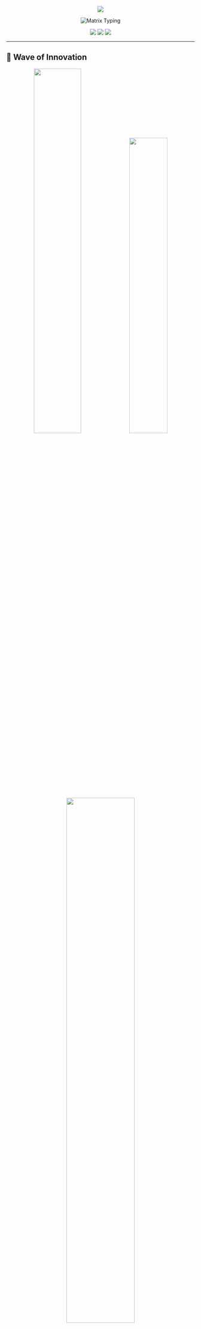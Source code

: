<!-- Animated Header with Particles Effect -->
<div align="center">
  <img src="https://capsule-render.vercel.app/api?type=waving&color=0:667eea,25:764ba2,50:f093fb,75:f5576c,100:4facfe&height=250&section=header&text=iblameusman&fontSize=60&fontAlign=50&fontColor=fff&animation=fadeIn&fontAlignY=35&desc=Full-Stack%20Developer%20%7C%20AI%20Enthusiast&descAlign=50&descAlignY=55&descSize=18"/>
</div>

<!-- Matrix-style Animated Introduction -->
<p align="center">
  <img src="https://readme-typing-svg.demolab.com?font=Fira+Code&size=24&duration=2500&pause=800&color=00FF41&center=true&vCenter=true&width=700&lines=%3E%20Initializing%20developer.exe...;%3E%20Loading%20skills%5B%E2%96%88%E2%96%88%E2%96%88%E2%96%88%E2%96%88%E2%96%88%E2%96%88%E2%96%88%E2%96%88%E2%96%88%5D+100%25;%3E%20Welcome%2C+I'm+Usman+%F0%9F%91%A8%E2%80%8D%F0%9F%92%BB;%3E+15-year-old+Code+Wizard+%F0%9F%A7%99%E2%80%8D%E2%99%82%EF%B8%8F;%3E+Laravel+%7C+PHP+%7C+JavaScript+%7C+AI+%F0%9F%9A%80;%3E+System+fully+operational+%E2%9C%A8" alt="Matrix Typing" />
</p>

<!-- Animated Profile Views Counter -->
<div align="center">
  <img src="https://komarev.com/ghpvc/?username=iblameusman&color=blueviolet&style=for-the-badge&label=Profile+Views&animation=grow"/>
  <img src="https://img.shields.io/badge/Currently%20Coding-Live%20%F0%9F%94%B4-brightgreen?style=for-the-badge&labelColor=000000"/>
  <img src="https://img.shields.io/badge/Available%20for-Collaboration-blue?style=for-the-badge&labelColor=000000"/>
</div>

---

## 🌊 Wave of Innovation

<div align="center">
  <img width="50%" src="https://github-readme-stats.vercel.app/api?username=iblameusman&show_icons=true&theme=synthwave&hide_border=true&count_private=true&include_all_commits=true&custom_title=⚡%20GitHub%20Analytics"/>
  <img width="45%" src="https://github-readme-streak-stats.herokuapp.com/?user=iblameusman&theme=synthwave&hide_border=true&stroke=0000&background=09131B&ring=FF6B6B&fire=FF6B6B&currStreakNum=FFE66D"/>
</div>

<div align="center">
  <img width="60%" src="https://github-readme-stats.vercel.app/api/top-langs/?username=iblameusman&layout=compact&theme=synthwave&hide_border=true&langs_count=10&card_width=600"/>
</div>

---

## 🎭 Digital Identity

<table>
<tr>
<td width="50%">

```javascript
const usman = {
    age: 15,
    location: "Pakistan 🇵🇰",
    currentStatus: "Building the future",
    languages: ["PHP", "JavaScript", "Python"],
    frameworks: ["Laravel", "Alpine.js", "Tailwind"],
    interests: ["AI", "Web3", "IoT", "Cybersecurity"],
    motto: "Code with passion, create with purpose",
    
    getCurrentProject() {
        return "Revolutionary APK platform";
    },
    
    getDreamJob() {
        return "Tech entrepreneur changing the world";
    }
};
```

</td>
<td width="50%">

<img src="https://media.giphy.com/media/qgQUggAC3Pfv687qPC/giphy.gif" width="100%" />

### 🎯 **Mission Statement**
*Transforming ideas into digital reality, one commit at a time. Building tomorrow's solutions with today's cutting-edge technology.*

### ⚡ **Quick Stats**
- 🔥 **2+ years** of coding experience
- 🌟 **10+ projects** completed
- 🚀 **Always learning** new technologies
- 💡 **Innovation-driven** mindset

</td>
</tr>
</table>

---

## 🌟 Stellar Projects Galaxy

<div align="center">
  <img src="https://readme-typing-svg.demolab.com?font=Orbitron&size=20&duration=3000&pause=500&color=FFD700&center=true&vCenter=true&width=600&lines=%E2%AD%90+Exploring+the+Digital+Universe+%E2%AD%90;%F0%9F%9A%80+Each+Project+is+a+New+Planet+%F0%9F%AA%90;%F0%9F%8C%8C+Building+Galaxies+of+Code+%F0%9F%8C%8C" alt="Project Banner" />
</div>

### 🏆 **Flagship Projects**

<div align="center">

| 🌐 Project | 📊 Status | 💻 Tech | 🎯 Impact | 🔗 Links |
|:----------:|:---------:|:--------:|:---------:|:--------:|
| **xcrackly.com** | 🟢 Live | Laravel + JS | 1000+ Users | [![Live](https://img.shields.io/badge/Live-Success-brightgreen?style=for-the-badge)](https://xcrackly.com/) |
| **PMS-360** | 🟡 Beta | Laravel 12 | Enterprise | [![Demo](https://img.shields.io/badge/Demo-Available-blue?style=for-the-badge)](https://pms.clouderp360.com/) |
| **AI Assistant** | 🟠 Development | PHP + OpenAI | Coming Soon | [![Soon](https://img.shields.io/badge/Coming-Soon-orange?style=for-the-badge)](#) |
| **Mobile App** | 🔵 Planning | React Native | Future | [![Planning](https://img.shields.io/badge/In-Planning-lightblue?style=for-the-badge)](#) |

</div>

---

## 🚀 Technology Mastery

<div align="center">
  <img src="https://readme-typing-svg.demolab.com?font=Roboto+Mono&size=16&duration=2000&pause=500&color=00D8FF&center=true&vCenter=true&width=800&lines=Backend+Wizard+%F0%9F%A7%99%E2%80%8D%E2%99%82%EF%B8%8F+Frontend+Artist+%F0%9F%8E%A8+Database+Architect+%F0%9F%8F%97%EF%B8%8F+AI+Explorer+%F0%9F%A4%96" alt="Skills Banner" />
</div>

### 🎨 **Skill Constellation**

<table align="center">
<tr>
<td align="center" width="25%">

**🔥 Backend**
<br><br>
<img src="https://skillicons.dev/icons?i=php,laravel,nodejs,python" />
<br>
![PHP](https://img.shields.io/badge/PHP-Expert-777BB4?style=flat-square&logo=php&logoColor=white)
![Laravel](https://img.shields.io/badge/Laravel-Advanced-FF2D20?style=flat-square&logo=laravel&logoColor=white)

</td>
<td align="center" width="25%">

**🎨 Frontend**
<br><br>
<img src="https://skillicons.dev/icons?i=js,html,css,tailwind" />
<br>
![JavaScript](https://img.shields.io/badge/JavaScript-Expert-F7DF1E?style=flat-square&logo=javascript&logoColor=black)
![Tailwind](https://img.shields.io/badge/Tailwind-Advanced-06B6D4?style=flat-square&logo=tailwindcss&logoColor=white)

</td>
<td align="center" width="25%">

**🗄️ Database**
<br><br>
<img src="https://skillicons.dev/icons?i=mysql,postgresql,mongodb,redis" />
<br>
![MySQL](https://img.shields.io/badge/MySQL-Advanced-4479A1?style=flat-square&logo=mysql&logoColor=white)
![PostgreSQL](https://img.shields.io/badge/PostgreSQL-Intermediate-336791?style=flat-square&logo=postgresql&logoColor=white)

</td>
<td align="center" width="25%">

**🛠️ DevOps**
<br><br>
<img src="https://skillicons.dev/icons?i=git,docker,linux,nginx" />
<br>
![Git](https://img.shields.io/badge/Git-Expert-F05032?style=flat-square&logo=git&logoColor=white)
![Docker](https://img.shields.io/badge/Docker-Learning-2496ED?style=flat-square&logo=docker&logoColor=white)

</td>
</tr>
</table>

---

## 📊 Performance Dashboard

<div align="center">
  
<!-- Contribution Graph -->
<img src="https://github-readme-activity-graph.vercel.app/graph?username=iblameusman&theme=synthwave&hide_border=true&bg_color=0D1117&color=FF6B6B&line=FFE66D&point=FF6B6B&area=true&area_color=FF6B6B" alt="Activity Graph"/>

<!-- Detailed Stats -->
<img width="48%" src="https://github-readme-stats.vercel.app/api?username=iblameusman&show_icons=true&theme=synthwave&hide_border=true" alt="Detailed Stats"/>
<img width="48%" src="https://github-readme-stats.vercel.app/api/top-langs/?username=iblameusman&layout=compact&theme=synthwave&hide_border=true" alt="Language Stats"/>

</div>

---

## 🎵 Currently Vibing To

<div align="center">
  <img src="https://readme-typing-svg.demolab.com?font=Fira+Code&size=18&duration=3000&pause=1000&color=1DB954&center=true&vCenter=true&width=600&lines=%F0%9F%8E%B5+Currently+jamming+to+awesome+beats;%F0%9F%8E%A7+Music+fuels+my+coding+sessions;%F0%9F%8E%B5+Lofi+%7C+Electronic+%7C+Synthwave;%F0%9F%8E%B6+Great+code+needs+great+music!;%F0%9F%8E%B5+What's+your+coding+playlist%3F" alt="Music Vibes"/>
  
  <!-- Alternative Music Display -->
  <br>
  <img src="https://img.shields.io/badge/🎵_Now_Playing-Lofi_Hip_Hop-1DB954?style=for-the-badge&labelColor=000000"/>
  <img src="https://img.shields.io/badge/🎧_Mood-Focused_Coding-FF1744?style=for-the-badge&labelColor=000000"/>
  <img src="https://img.shields.io/badge/🎶_Genre-Electronic/Synthwave-9C27B0?style=for-the-badge&labelColor=000000"/>
</div>

---

## 🏅 Achievement Unlocked

<div align="center">
  
[![trophy](https://github-profile-trophy.vercel.app/?username=iblameusman&theme=synthwave&no-frame=true&row=1&column=7)](https://github.com/iblameusman)

</div>

---

## 🌈 Code Philosophy

<div align="center">
  <img src="https://readme-typing-svg.demolab.com?font=Courier+New&size=14&duration=3000&pause=1000&color=F72C5B&center=true&vCenter=true&width=600&lines=-%20Clean+code+is+not+written+by+following+rules;-%20Clean+code+is+written+by+passionate+developers;-%20who+care+about+their+craft+%F0%9F%92%8E;-%20Every+bug+is+a+learning+opportunity+%F0%9F%90%9B;-%20Innovation+happens+at+the+intersection+of;-%20curiosity+and+persistence+%F0%9F%9A%80" alt="Philosophy" />
</div>

---

## 🎯 2025 Roadmap

```mermaid
mindmap
  root((2025 Goals))
    Technical Growth
      Master Vue.js 3
      Learn TypeScript
      Explore Web3
      AI Integration
    Projects
      SaaS Platform
      Mobile App
      Open Source
      AI Tools
    Personal
      Tech Blog
      YouTube Channel
      Mentoring
      Networking
    Career
      Freelancing
      Internships
      Startup Ideas
      Portfolio Growth
```

---

## 💻 Development Environment

<div align="center">

| 🛠️ Tool | ⭐ Rating | 📝 Note |
|:-------:|:---------:|:-------:|
| **VS Code** | ⭐⭐⭐⭐⭐ | Primary IDE with 20+ extensions |
| **Laravel Herd** | ⭐⭐⭐⭐⭐ | Perfect local development |
| **Git + GitHub** | ⭐⭐⭐⭐⭐ | Version control master |
| **Postman** | ⭐⭐⭐⭐⭐ | API testing wizard |
| **Figma** | ⭐⭐⭐⭐⭐ | UI/UX design playground |

</div>

---

## 🎨 Creative Showcase

<table>
<tr>
<td width="33%">

### 🎯 **Focus Areas**
```yaml
current_focus:
  - Advanced Laravel Features
  - Modern JavaScript (ES6+)
  - AI/ML Integration
  - Cloud Architecture
  - Mobile Development

next_learning:
  - Vue.js 3 Composition API
  - TypeScript
  - Docker & Kubernetes
  - AWS Services
  - Blockchain Basics
```

</td>
<td width="33%">

### 📈 **Growth Metrics**
<img src="https://github-readme-stats.vercel.app/api?username=iblameusman&show_icons=true&theme=synthwave&hide_border=true&custom_title=Weekly%20Growth" alt="Weekly Growth"/>

### 🏆 **Coding Streak**
<img src="https://github-readme-streak-stats.herokuapp.com/?user=iblameusman&theme=synthwave&hide_border=true&stroke=FF6B6B&ring=FFE66D&fire=FF6B6B&currStreakNum=FFE66D&dates=8A2BE2" alt="Coding Streak"/>

</td>
<td width="33%">

### 🎮 **Fun Zone**
<img src="https://media.giphy.com/media/L1R1tvI9svkIWwpVYr/giphy.gif" width="100%"/>

### 🎲 **Random Dev Fact**
<img src="https://readme-jokes.vercel.app/api?hideBorder&theme=synthwave" alt="Random Developer Fact"/>

</td>
</tr>
</table>

---

## 🌟 Project Spotlight

<div align="center">
  <img src="https://readme-typing-svg.demolab.com?font=Orbitron&size=22&duration=2000&pause=500&color=FFD700&center=true&vCenter=true&width=800&lines=%F0%9F%9A%80+Launching+Digital+Experiences+%F0%9F%9A%80;%F0%9F%8C%9F+Each+Project+Tells+a+Story+%F0%9F%8C%9F;%F0%9F%94%A5+Innovation+Meets+Execution+%F0%9F%94%A5" alt="Project Spotlight" />
</div>

<table align="center">
<tr>
<td align="center" width="50%">

### 🎯 **[xcrackly.com](https://xcrackly.com/)**
<img src="https://img.shields.io/badge/🌐_APK_Platform-Live-success?style=for-the-badge&labelColor=000000"/>

**🚀 Features:**
- 📱 Android app discovery
- 🔍 Advanced search & filtering
- 👤 User accounts & reviews
- 📊 Download analytics
- 🎨 Modern responsive UI

**💻 Tech Stack:**
<br>
![Laravel](https://img.shields.io/badge/Laravel-FF2D20?style=flat&logo=laravel&logoColor=white)
![PHP](https://img.shields.io/badge/PHP-777BB4?style=flat&logo=php&logoColor=white)
![MySQL](https://img.shields.io/badge/MySQL-4479A1?style=flat&logo=mysql&logoColor=white)
![Alpine.js](https://img.shields.io/badge/Alpine.js-8BC34A?style=flat&logo=alpine.js&logoColor=white)

</td>
<td align="center" width="50%">

### ⛽ **[PMS-360](https://pms.clouderp360.com/)**
<img src="https://img.shields.io/badge/⛽_Management_System-Beta-orange?style=for-the-badge&labelColor=000000"/>

**🎯 Features:**
- 👥 Multi-shift management
- 📊 Real-time meter readings
- 📋 Comprehensive dip logs
- ⛽ Fuel tracking system
- 💰 Financial reporting

**🛠️ Architecture:**
<br>
![Laravel](https://img.shields.io/badge/Laravel_12-FF2D20?style=flat&logo=laravel&logoColor=white)
![Tailwind](https://img.shields.io/badge/Tailwind-06B6D4?style=flat&logo=tailwindcss&logoColor=white)
![JavaScript](https://img.shields.io/badge/JavaScript-F7DF1E?style=flat&logo=javascript&logoColor=black)
![Chart.js](https://img.shields.io/badge/Chart.js-FF6384?style=flat&logo=chart.js&logoColor=white)

</td>
</tr>
</table>

---

## 🎨 Skill Radar

<div align="center">
  <img src="https://skillicons.dev/icons?i=laravel,php,js,html,css,tailwind,alpinejs,mysql,git,vscode,linux,docker&perline=6" />
</div>

<table align="center">
<tr>
<td align="center">

### 🔥 **Mastery Levels**
```
Laravel      ████████████ 95%
PHP          ███████████  90%
JavaScript   ██████████   85%
HTML/CSS     ████████████ 95%
MySQL        █████████    80%
Git          ██████████   85%
Tailwind     ███████████  90%
Alpine.js    ████████     75%
```

</td>
<td align="center">

### 📈 **Learning Curve**
<img src="https://github-readme-stats.vercel.app/api/top-langs/?username=iblameusman&theme=synthwave&hide_border=true&layout=compact&custom_title=Technology%20Distribution" alt="Technology Distribution"/>

</td>
</tr>
</table>

---

## 🎭 The Developer's Journey

<div align="center">
  <img src="https://readme-typing-svg.demolab.com?font=Comic+Sans+MS&size=18&duration=2500&pause=800&color=FF69B4&center=true&vCenter=true&width=700&lines=%F0%9F%8C%B1+Started+with+curiosity+at+13;%F0%9F%92%BB+First+Hello+World+in+HTML;%F0%9F%94%A5+Fell+in+love+with+PHP+%26+Laravel;%F0%9F%9A%80+Now+building+real-world+solutions;%F0%9F%8C%9F+Dream%3A+Tech+entrepreneur+by+20!" alt="Journey" />
</div>

### 🎢 **Timeline of Growth**

```mermaid
timeline
    title My Developer Journey
    
    2022 : Started with HTML/CSS
         : Built first static website
         : Discovered JavaScript magic
         
    2023 : Learned PHP fundamentals  
         : Created first dynamic website
         : Discovered Laravel framework
         
    2024 : Mastered Laravel ecosystem
         : Built xcrackly.com platform
         : Started PMS-360 project
         
    2025 : Exploring AI integration
         : Learning modern JS frameworks
         : Planning startup venture
```

---

## 🎪 Interactive Zone

<div align="center">
  <details>
    <summary>🎮 <b>Click to see my coding setup!</b></summary>
    <br>
    <table>
      <tr>
        <td><strong>💻 Machine:</strong></td>
        <td>Custom Built PC</td>
      </tr>
      <tr>
        <td><strong>🖥️ Monitor:</strong></td>
        <td>Dual 24" Setup</td>
      </tr>
      <tr>
        <td><strong>⌨️ Keyboard:</strong></td>
        <td>Mechanical RGB</td>
      </tr>
      <tr>
        <td><strong>🖱️ Mouse:</strong></td>
        <td>Gaming Precision</td>
      </tr>
      <tr>
        <td><strong>🎧 Audio:</strong></td>
        <td>Noise-canceling headphones</td>
      </tr>
      <tr>
        <td><strong>☕ Fuel:</strong></td>
        <td>Coffee + Energy drinks</td>
      </tr>
    </table>
  </details>
</div>

<div align="center">
  <details>
    <summary>📚 <b>My Learning Resources</b></summary>
    <br>
    
  **📖 Favorite Learning Platforms:**
  - 🎥 YouTube (Laravel Daily, Traversy Media)
  - 📚 Laracasts (Laravel ecosystem)
  - 🌐 MDN Web Docs (Web standards)
  - 📖 PHP.net Documentation
  - 🎓 FreeCodeCamp (Full-stack)
  - 🤖 OpenAI Documentation (AI)
    
  </details>
</div>

---

## 🎯 Connect & Collaborate

<div align="center">
  <img src="https://readme-typing-svg.demolab.com?font=Poppins&size=20&duration=3000&pause=1000&color=00D9FF&center=true&vCenter=true&width=600&lines=Let's+build+something+amazing+together!+%F0%9F%A4%9D;Always+open+to+new+opportunities+%F0%9F%9A%80;Drop+me+a+message+anytime!+%F0%9F%93%A9" alt="Connect Banner" />
</div>

<table align="center">
<tr>
<td align="center">

### 🌐 **Find Me Online**
[![GitHub](https://img.shields.io/badge/GitHub-181717?style=for-the-badge&logo=github&logoColor=white&labelColor=000000)](https://github.com/iblameusman)
[![Website](https://img.shields.io/badge/Portfolio-FF5722?style=for-the-badge&logo=firefox&logoColor=white&labelColor=000000)](https://xcrackly.com)
[![Email](https://img.shields.io/badge/Email-EA4335?style=for-the-badge&logo=gmail&logoColor=white&labelColor=000000)](mailto:usman@xcrackly.com)
[![LinkedIn](https://img.shields.io/badge/LinkedIn-0077B5?style=for-the-badge&logo=linkedin&logoColor=white&labelColor=000000)](https://linkedin.com/in/iblameusman)

</td>
<td align="center">

### 💬 **Let's Chat About**
- 🚀 Full-stack development
- 🤖 AI & machine learning
- 💡 Startup ideas & collaboration
- 🎯 Freelance opportunities
- 📚 Tech mentoring
- 🎮 Gaming & tech trends

</td>
</tr>
</table>

---

## 🎊 Fun Stats & Achievements

<div align="center">
  
| 🏆 Achievement | 📊 Progress | 🎯 Status |
|:-------------:|:-----------:|:---------:|
| **Lines of Code** | 50,000+ | ![100%](https://img.shields.io/badge/Milestone-50K%2B_Lines-success?style=for-the-badge&logo=code&logoColor=white) |
| **Projects Completed** | 15+ | ![75%](https://img.shields.io/badge/Portfolio-15%2B_Projects-blue?style=for-the-badge&logo=rocket&logoColor=white) |
| **Technologies Learned** | 20+ | ![90%](https://img.shields.io/badge/Skills-20%2B_Technologies-purple?style=for-the-badge&logo=star&logoColor=white) |
| **Coffee Consumed** | ∞ | ![200%](https://img.shields.io/badge/Fuel-∞_Cups_Coffee-brown?style=for-the-badge&logo=coffee&logoColor=white) |

<!-- Achievement Badges -->
<br><br>
<img src="https://img.shields.io/badge/🎯_Code_Commits-1000%2B-brightgreen?style=for-the-badge&labelColor=000000"/>
<img src="https://img.shields.io/badge/🌟_GitHub_Stars-Growing-yellow?style=for-the-badge&labelColor=000000"/>
<img src="https://img.shields.io/badge/🚀_Active_Projects-5-blue?style=for-the-badge&labelColor=000000"/>
<img src="https://img.shields.io/badge/⏰_Coding_Hours-2000%2B-red?style=for-the-badge&labelColor=000000"/>

</div>

---

## 🎪 Random Developer Jokes

<div align="center">
  <img src="https://readme-jokes.vercel.app/api?hideBorder&theme=synthwave" alt="Developer Joke"/>
</div>

---

## 🎨 Contribution Snake

<div align="center">  
  <!-- Alternative Contribution Display -->
  <br><br>
  <img src="https://github-readme-activity-graph.vercel.app/graph?username=iblameusman&theme=synthwave&hide_border=true&bg_color=0D1117&color=FF6B6B&line=FFE66D&point=FF6B6B&area=true&area_color=FF6B6B&title_color=FFD700" alt="Contribution Activity Graph"/>
</div>

---

## ⚡ Lightning Round

<div align="center">
  <img src="https://readme-typing-svg.demolab.com?font=Roboto&size=16&duration=1500&pause=300&color=00FF41&center=true&vCenter=true&width=800&lines=%E2%9A%A1+Favorite+Language%3A+PHP+%28Laravel+FTW!%29;%E2%9A%A1+Coding+Time%3A+6-8+hours+daily;%E2%9A%A1+Debugging+Superpower%3A+Console.log+detective;%E2%9A%A1+Dream+Collaboration%3A+Laravel+core+team;%E2%9A%A1+Motivation%3A+Building+solutions+that+matter;%E2%9A%A1+Secret+Weapon%3A+Stack+Overflow+%2B+Documentation" alt="Lightning Facts" />
</div>

---

## 🌈 Inspiration Corner

<div align="center">
  <img src="https://quotes-github-readme.vercel.app/api?type=horizontal&theme=synthwave" alt="Inspirational Quote"/>
</div>

### 💭 **Developer Mantras**
<p align="center">
  <img src="https://readme-typing-svg.demolab.com?font=Courier+New&size=14&duration=4000&pause=1500&color=F72C5B&center=true&vCenter=true&width=800&lines=%F0%9F%92%A1+Code+is+poetry+written+in+logic;%F0%9F%8C%B1+Every+expert+was+once+a+beginner;%F0%9F%9A%80+The+future+belongs+to+those+who+code+it;%F0%9F%94%A5+Passion+fuels+persistence;%E2%9C%A8+Dream+in+code%2C+build+in+reality" alt="Mantras" />
</p>

---

## 🎮 Gaming Corner

<div align="center">
  <img src="https://github-readme-stats.vercel.app/api?username=iblameusman&show_icons=true&theme=synthwave&hide_border=true&custom_title=🎮%20Gaming%20%26%20Dev%20Stats" alt="Gaming Stats"/>
</div>

---

## 🔮 Future Vision

<div align="center">
  <img src="https://readme-typing-svg.demolab.com?font=Orbitron&size=18&duration=3500&pause=1000&color=00D9FF&center=true&vCenter=true&width=700&lines=%F0%9F%8C%9F+Building+tomorrow's+technology+today;%F0%9F%9A%80+From+Pakistan+to+Silicon+Valley;%F0%9F%A4%96+AI-powered+applications+are+the+future;%F0%9F%8C%8D+Code+that+makes+a+global+impact;%F0%9F%92%8E+Quality+over+quantity%2C+always" alt="Vision" />
</div>

### 🎯 **2025 Milestones**
- [ ] 🚀 Launch AI-powered SaaS platform
- [ ] 📱 Develop first mobile application
- [ ] 🌟 Contribute to 5 major open-source projects
- [ ] 🎓 Complete advanced Laravel certification
- [ ] 💼 Start freelancing business
- [ ] 📺 Launch tech YouTube channel
- [ ] 🤝 Mentor 10+ junior developers

---

## 🎊 Social Proof

<div align="center">
  
[![GitHub followers](https://img.shields.io/github/followers/iblameusman?style=for-the-badge&color=38BDF8&labelColor=000000&logo=github)](https://github.com/iblameusman?tab=followers)
[![GitHub stars](https://img.shields.io/github/stars/iblameusman?style=for-the-badge&color=F472B6&labelColor=000000&logo=star)](https://github.com/iblameusman?tab=repositories)
[![Public Repos](https://img.shields.io/badge/dynamic/json?label=Public%20Repos&query=public_repos&url=https://api.github.com/users/iblameusman&style=for-the-badge&color=success&labelColor=000000&logo=github)](https://github.com/iblameusman?tab=repositories)
[![GitHub Profile](https://img.shields.io/badge/Profile%20Since-2022-blue?style=for-the-badge&labelColor=000000&logo=github)](https://github.com/iblameusman)

</div>

---

## 🎯 Call to Action

<div align="center">
  <a href="https://github.com/iblameusman?tab=repositories">
    <img src="https://img.shields.io/badge/🌟_Check_Out_My_Repositories-Click_Here-success?style=for-the-badge&labelColor=000000"/>
  </a>
  <a href="https://xcrackly.com">
    <img src="https://img.shields.io/badge/🚀_Visit_My_Latest_Project-xcrackly.com-blue?style=for-the-badge&labelColor=000000"/>
  </a>
</div>

---

<!-- Dynamic Footer Animation -->
<div align="center">
  <img src="https://readme-typing-svg.demolab.com?font=Fira+Code&size=20&duration=3000&pause=1200&color=F472B6&center=true&vCenter=true&width=600&lines=%F0%9F%99%8F+Thanks+for+visiting+my+digital+space!;%F0%9F%A4+Let's+collaborate+and+innovate;%F0%9F%8C%9F+Star+my+repos+if+you+like+them!;%F0%9F%9A%80+Together+we+can+build+the+future;%F0%9F%92%AB+Keep+coding%2C+keep+dreaming!" alt="Footer Animation" />
</div>

<!-- Animated Wave Footer -->
<div align="center">
  <img src="https://capsule-render.vercel.app/api?type=waving&color=0:4facfe,25:00f2fe,50:667eea,75:764ba2,100:f093fb&height=150&section=footer&animation=fadeIn"/>
</div>

---

<!-- Floating Action Buttons -->
<div align="center">
  <a href="#top">
    <img src="https://img.shields.io/badge/⬆️_Back_to_Top-Click_Here-FF6B6B?style=for-the-badge&labelColor=000000"/>
  </a>
  <a href="https://github.com/iblameusman/iblameusman/issues/new">
    <img src="https://img.shields.io/badge/💬_Leave_a_Message-Contact_Me-4FC3F7?style=for-the-badge&labelColor=000000"/>
  </a>
</div>

<!-- Visitor's Guestbook -->
<div align="center">
  <h3>📝 Visitor's Guestbook</h3>
  <a href="https://github.com/iblameusman/iblameusman/issues/new?template=guestbook.md&title=Hi%20Usman!">
    <img src="https://img.shields.io/badge/Sign_the_Guestbook-📝-FF69B4?style=for-the-badge&labelColor=000000"/>
  </a>
</div>

<!-- Dynamic Counter -->
<div align="center">
  <img src="https://komarev.com/ghpvc/?username=iblameusman&style=for-the-badge&color=brightgreen&labelColor=000000&label=Total%20Visitors" alt="Visitor Counter"/>
</div>

---

<!-- Easter Egg -->
<div align="center">
  <details>
    <summary>🥚 <b>Easter Egg - Click for a surprise!</b></summary>
    <br>
    <div align="center">
      <img src="https://readme-typing-svg.demolab.com?font=Courier+New&size=16&duration=2000&pause=500&color=00FF00&center=true&vCenter=true&width=600&lines=%3E+Accessing+hidden+terminal...;%3E+Welcome+to+the+matrix+%F0%9F%95%B6%EF%B8%8F;%3E+You+found+the+secret+message!;%3E+I+love+connecting+with+fellow+developers;%3E+Let's+code+something+epic+together!;%3E+System+exit...+%F0%9F%91%BE" alt="Easter Egg" />
      <br><br>
      <img src="https://media.giphy.com/media/xT9IgzoKnwFNmISR8I/giphy.gif" width="300"/>
      <br><br>
      <strong>🎉 Congratulations! You found the hidden developer terminal! 🎉</strong>
    </div>
  </details>
</div>

---

<!-- Final Signature -->
<div align="center">
  <img src="https://readme-typing-svg.demolab.com?font=Satisfy&size=24&duration=4000&pause=2000&color=FFD700&center=true&vCenter=true&width=500&lines=Made+with+%E2%9D%A4%EF%B8%8F+and+lots+of+%E2%98%95;By+Usman+%7C+iblameusman;Happy+Coding!+%F0%9F%8E%89" alt="Signature" />
</div>

<!-- Animated Divider -->
<div align="center">
  <img width="100%" src="https://raw.githubusercontent.com/andreasbm/readme/master/assets/lines/rainbow.png" alt="Rainbow Divider"/>
</div>

<!--
🎨 Profile Enhancement Ideas for Future:
- Add GitHub Actions for auto-updating stats
- Implement custom CSS animations
- Create interactive terminal widget
- Add blog post feed integration
- Include project showcase carousel
- Add testimonials section
- Create skill progress animations
- Add dark/light theme toggle
-->

<!-- Hidden Message for Fellow Developers -->
<!-- 
Hey fellow developer! 👋 
If you're reading this, you're probably curious about the code behind this profile.
Feel free to fork it and make it your own! 
Don't forget to star the repo if you found it helpful! ⭐
Happy coding! 🚀
- Usman
-->
